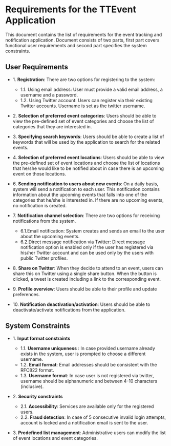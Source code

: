 # Requirements for the TTEvent Application

This document contains the list of requirements for the event tracking and notification application.
Document consists of two parts, first part covers functional user requirements and second part specifies the system constraints.

## **User Requirements**
* 1\. **Registration**: There are two options for registering to the system:
    * 1.1\. Using email address: User must provide a valid email address, a username and a password. 
    * 1.2\. Using Twitter account: Users can register via their existing Twitter accounts. Username is set as the twitter username.  

* 2\. **Selection of preferred event categories**: Users should be able to view the pre-defined set of event categories and choose the list of categories that they are interested in.

* 3\. **Specifying search keywords**: Users should be able to create a list of keywords that will be used by the application to search for the related events.

* 4\. **Selection of preferred event locations**: Users should be able to view the pre-defined set of event locations and choose the list of locations that he/she would like to be notified about in case there is an upcoming event on those locations.

* 6\. **Sending notification to users about new events**: On a daily basis, system will send a notification to each user. This notification contains information about the upcoming events that falls into one of the categories that he/she is interested in. If there are no upcoming events, no notification is created.

* 7\. **Notification channel selection**: There are two options for receiving notifications from the system. 
    * 6.1\.Email notification: System creates and sends an email to the user about the upcoming events.
    * 6.2\.Direct message notification via Twitter: Direct message notification option is enabled only if the user has registered via his/her Twitter account and can be used only by the users with public Twitter profiles. 

* 8\. **Share on Twitter**: When they decide to attend to an event, users can share this on Twitter using a single share button. When the button is clicked, a tweet is created including a link to the corresponding event.

* 9\. **Profile overview**: Users should be able to their profile and update preferences.

* 10\. **Notification deactivation/activation**: Users should be able to deactivate/activate notifications from the application.   
     
## **System Constraints**
* 1\. **Input format constraints**
     * 1.1\. **Username uniqueness** : In case provided username already exists in the system, user is prompted to choose a different username.
     * 1.2\. **Email format**: Email addresses should be consistent with the RFC822 format.
     * 1.3\. **Username format**: In case user is not registered via twitter, username should be alphanumeric and between 4-10 characters (inclusive).
        
* 2\. **Security constraints**
     * 2.1\. **Accessibility**: Services are available only for the registered users.
     * 2.2\. **Fraud detection**: In case of 5 consecutive invalid login attempts, account is locked and a notification email is sent to the user.  
     
* 3\. **Predefined list management**: Administrative users can modify the list of event locations and event categories.
